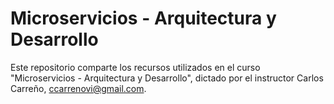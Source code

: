 #  Microservicios - Arquitectura y Desarrollo
Este repositorio comparte los recursos utilizados en el curso "Microservicios - Arquitectura y Desarrollo", dictado por el instructor Carlos Carreño, ccarrenovi@gmail.com.
